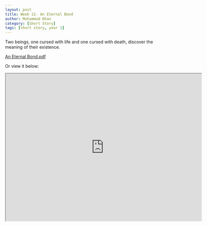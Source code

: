 ```yaml
---
layout: post
title: Week 21- An Eternal Bond
author: Mohammad Khan
category: [Short Story]
tags: [short story, year 1]
---
```

Two beings, one cursed with life and one cursed with death, discover the meaning of their existence.




<p><a href="https://drive.google.com/file/d/1F2p9pU7tBrMzrqjnbDh75dUB618VML-l/view?usp=sharing">
An Eternal Bond.pdf</a></p>

Or view it below: 
<iframe src="https://drive.google.com/file/d/1F2p9pU7tBrMzrqjnbDh75dUB618VML-l/preview" width="640" height="480" allow="autoplay"></iframe>